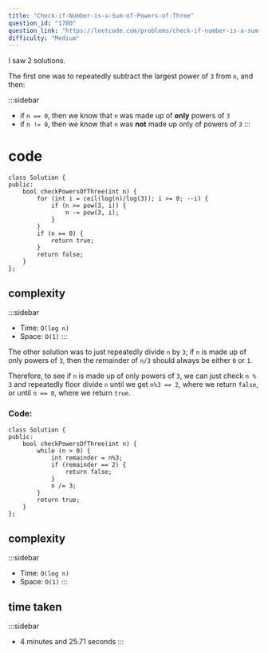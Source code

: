 ```yaml
---
title: "Check-if-Number-is-a-Sum-of-Powers-of-Three"
question_id: "1780"
question_link: "https://leetcode.com/problems/check-if-number-is-a-sum-of-powers-of-three/"
difficulty: "Medium"
---
```


I saw 2 solutions.

The first one was to repeatedly subtract the largest power of `3` from `n`, and then:

:::sidebar
- if `n == 0`, then we know that `n` was made up of **only** powers of `3`
- if `n != 0`, then we know that `n` was **not** made up only of powers of `3`
:::

# cod<span>e</span>

```{.cpp}
class Solution {
public:
    bool checkPowersOfThree(int n) {
        for (int i = ceil(log(n)/log(3)); i >= 0; --i) {
            if (n >= pow(3, i)) {
                n -= pow(3, i);
            }
        }
        if (n == 0) {
            return true;
        }
        return false;
    }
};
```

## complexit<span>y</span>

:::sidebar
- Time: `O(log n)`
- Space: `O(1)`
:::

The other solution was to just repeatedly divide `n` by `3`; 
if `n` is made up of only powers of `3`, then the remainder of `n/3` should always be either `0` or `1`.

Therefore, to see if `n` is made up of only powers of `3`, 
we can just check `n % 3` and repeatedly floor divide `n` until we get `n%3 == 2`, where we return `false`, or until `n == 0`, where we return `true`.

### Code<span>:</span>

```{.cpp}
class Solution {
public:
    bool checkPowersOfThree(int n) {
        while (n > 0) {
            int remainder = n%3;
            if (remainder == 2) {
                return false;
            }
            n /= 3;
        }
        return true;
    }
};
```

## complexit<span>y</span>

:::sidebar
- Time: `O(log n)`
- Space: `O(1)`
:::

## time take<span>n</span>

:::sidebar
- 4 minutes and 25.71 seconds 
:::
